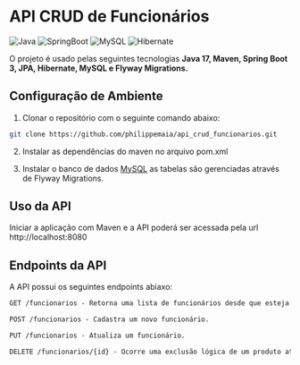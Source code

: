 # API CRUD de Funcionários

![Java](https://img.shields.io/badge/java-%23ED8B00.svg?style=for-the-badge&logo=openjdk&logoColor=white)
![SpringBoot](https://img.shields.io/badge/spring-%236DB33F.svg?style=for-the-badge&logo=springboot&logoColor=white)
![MySQL](https://img.shields.io/badge/mysql-%2300f.svg?style=for-the-badge&logo=mysql&logoColor=white)
![Hibernate](https://img.shields.io/badge/Hibernate-59666C?style=for-the-badge&logo=Hibernate&logoColor=white)

O projeto é usado pelas seguintes tecnologias **Java 17, Maven, Spring Boot 3, JPA, Hibernate, MySQL e Flyway Migrations.**

## Configuração de Ambiente

1. Clonar o repositório com o seguinte comando abaixo:

```bash
git clone https://github.com/philippemaia/api_crud_funcionarios.git
```

2. Instalar as dependências do maven no arquivo pom.xml

3. Instalar o banco de dados [MySQL](https://dev.mysql.com/downloads/) as tabelas são gerenciadas através de Flyway Migrations.

## Uso da API

Iniciar a aplicação com Maven e a API poderá ser acessada pela url http://localhost:8080

## Endpoints da API
A API possui os seguintes endpoints abiaxo:

```markdown
GET /funcionarios - Retorna uma lista de funcionários desde que esteja com ativo true com paginação.

POST /funcionarios - Cadastra um novo funcionário.

PUT /funcionarios - Atualiza um funcionário.

DELETE /funcionarios/{id} - Ocorre uma exclusão lógica de um produto através do id, ou seja, inativa um funcionário.
```
